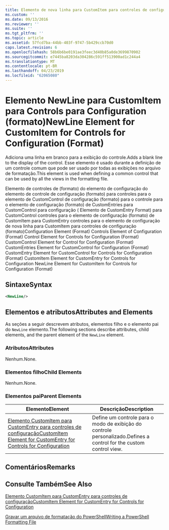 ```yaml
---
title: Elemento de nova linha para CustomItem para controles de configuração (formato) | Microsoft Docs
ms.custom: ''
ms.date: 09/13/2016
ms.reviewer: ''
ms.suite: ''
ms.tgt_pltfrm: ''
ms.topic: article
ms.assetid: 57fcd7ba-44bb-403f-9747-5b429ccb70d0
caps.latest.revision: 6
ms.openlocfilehash: 58b6b6be0191ae3feec3d40b85a0de3699870902
ms.sourcegitcommit: e7445ba8203da304286c591ff513900ad1c244a4
ms.translationtype: MT
ms.contentlocale: pt-BR
ms.lasthandoff: 04/23/2019
ms.locfileid: "62065080"
---
```

# <a name="newline-element-for-customitem-for-controls-for-configuration-format"></a><span data-ttu-id="a2d53-102">Elemento NewLine para CustomItem para Controls para Configuration (formato)</span><span class="sxs-lookup"><span data-stu-id="a2d53-102">NewLine Element for CustomItem for Controls for Configuration (Format)</span></span>

<span data-ttu-id="a2d53-103">Adiciona uma linha em branco para a exibição do controle.</span><span class="sxs-lookup"><span data-stu-id="a2d53-103">Adds a blank line to the display of the control.</span></span> <span data-ttu-id="a2d53-104">Esse elemento é usado durante a definição de um controle comum que pode ser usado por todas as exibições no arquivo de formatação.</span><span class="sxs-lookup"><span data-stu-id="a2d53-104">This element is used when defining a common control that can be used by all the views in the formatting file.</span></span>

<span data-ttu-id="a2d53-105">Elemento de controles de (formato) do elemento de configuração do elemento de controle de configuração (formato) para controles para o elemento de CustomControl de configuração (formato) para o controle para o elemento de configuração (formato) de CustomEntries para CustomControl para configuração ( Elemento de CustomEntry Format) para CustomControl controles para o elemento de configuração (formato) de CustomItem para CustomEntry controles para o elemento de configuração de nova linha para CustomItem para controles de configuração (formato)</span><span class="sxs-lookup"><span data-stu-id="a2d53-105">Configuration Element (Format) Controls Element of Configuration (Format) Control Element for Controls for Configuration (Format) CustomControl Element for Control for Configuration (Format) CustomEntries Element for CustomControl for Configuration (Format) CustomEntry Element for CustomControl for Controls for Configuration (Format) CustomItem Element for CustomEntry for Controls for Configuration NewLine Element for CustomItem for Controls for Configuration (Format)</span></span>

## <a name="syntax"></a><span data-ttu-id="a2d53-106">Sintaxe</span><span class="sxs-lookup"><span data-stu-id="a2d53-106">Syntax</span></span>

```xml
<NewLine/>
```

## <a name="attributes-and-elements"></a><span data-ttu-id="a2d53-107">Elementos e atributos</span><span class="sxs-lookup"><span data-stu-id="a2d53-107">Attributes and Elements</span></span>

<span data-ttu-id="a2d53-108">As seções a seguir descrevem atributos, elementos filho e o elemento pai do `NewLine` elemento.</span><span class="sxs-lookup"><span data-stu-id="a2d53-108">The following sections describe attributes, child elements, and the parent element of the `NewLine` element.</span></span>

### <a name="attributes"></a><span data-ttu-id="a2d53-109">Atributos</span><span class="sxs-lookup"><span data-stu-id="a2d53-109">Attributes</span></span>

<span data-ttu-id="a2d53-110">Nenhum.</span><span class="sxs-lookup"><span data-stu-id="a2d53-110">None.</span></span>

### <a name="child-elements"></a><span data-ttu-id="a2d53-111">Elementos filho</span><span class="sxs-lookup"><span data-stu-id="a2d53-111">Child Elements</span></span>

<span data-ttu-id="a2d53-112">Nenhum.</span><span class="sxs-lookup"><span data-stu-id="a2d53-112">None.</span></span>

### <a name="parent-elements"></a><span data-ttu-id="a2d53-113">Elementos pai</span><span class="sxs-lookup"><span data-stu-id="a2d53-113">Parent Elements</span></span>

|<span data-ttu-id="a2d53-114">Elemento</span><span class="sxs-lookup"><span data-stu-id="a2d53-114">Element</span></span>|<span data-ttu-id="a2d53-115">Descrição</span><span class="sxs-lookup"><span data-stu-id="a2d53-115">Description</span></span>|
|-------------|-----------------|
|[<span data-ttu-id="a2d53-116">Elemento CustomItem para CustomEntry para controles de configuração</span><span class="sxs-lookup"><span data-stu-id="a2d53-116">CustomItem Element for CustomEntry for Controls for Configuration</span></span>](./customitem-element-for-customentry-for-controls-for-configuration-format.md)|<span data-ttu-id="a2d53-117">Define um controle para o modo de exibição do controle personalizado.</span><span class="sxs-lookup"><span data-stu-id="a2d53-117">Defines a control for the custom control view.</span></span>|

## <a name="remarks"></a><span data-ttu-id="a2d53-118">Comentários</span><span class="sxs-lookup"><span data-stu-id="a2d53-118">Remarks</span></span>

## <a name="see-also"></a><span data-ttu-id="a2d53-119">Consulte Também</span><span class="sxs-lookup"><span data-stu-id="a2d53-119">See Also</span></span>

[<span data-ttu-id="a2d53-120">Elemento CustomItem para CustomEntry para controles de configuração</span><span class="sxs-lookup"><span data-stu-id="a2d53-120">CustomItem Element for CustomEntry for Controls for Configuration</span></span>](./customitem-element-for-customentry-for-controls-for-configuration-format.md)

[<span data-ttu-id="a2d53-121">Gravar um arquivo de formatação do PowerShell</span><span class="sxs-lookup"><span data-stu-id="a2d53-121">Writing a PowerShell Formatting File</span></span>](./writing-a-powershell-formatting-file.md)
